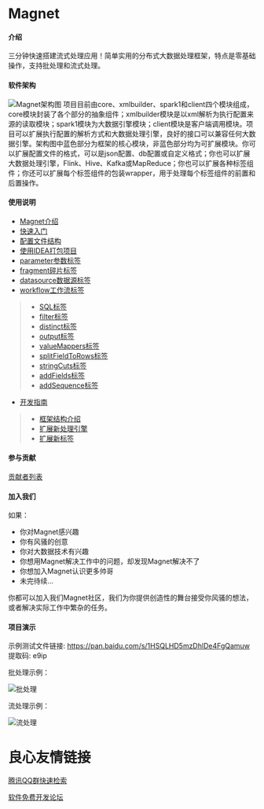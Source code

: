 # Magnet

#### 介绍
三分钟快速搭建流式处理应用！简单实用的分布式大数据处理框架，特点是零基础操作，支持批处理和流式处理。

 
 
    
    

#### 软件架构
![Magnet架构图](https://images.gitee.com/uploads/images/2020/0429/233028_cc6696d7_612479.png "Magnet架构图.png")
项目目前由core、xmlbuilder、spark1和client四个模块组成，core模块封装了各个部分的抽象组件；xmlbuilder模块是以xml解析为执行配置来源的读取模块；spark1模块为大数据引擎模块；client模块是客户端调用模块。项目可以扩展执行配置的解析方式和大数据处理引擎，良好的接口可以兼容任何大数据引擎。架构图中蓝色部分为框架的核心模块，非蓝色部分均为可扩展模块。你可以扩展配置文件的格式，可以是json配置、db配置或自定义格式；你也可以扩展大数据处理引擎，Flink、Hive、Kafka或MapReduce；你也可以扩展各种标签组件；你还可以扩展每个标签组件的包装wrapper，用于处理每个标签组件的前置和后置操作。

#### 使用说明
- [Magnet介绍](https://gitee.com/huanStephen/magnet/wikis/pages)
- [快速入门](https://gitee.com/huanStephen/magnet/wikis/pages)
- [配置文件结构](https://gitee.com/huanStephen/magnet/wikis/pages)
- [使用IDEA打包项目](https://gitee.com/huanStephen/magnet/wikis/pages)
- [parameter参数标签](https://gitee.com/huanStephen/magnet/wikis/pages)
- [fragment碎片标签](https://gitee.com/huanStephen/magnet/wikis/pages)
- [datasource数据源标签](https://gitee.com/huanStephen/magnet/wikis/pages)
- [workflow工作流标签](https://gitee.com/huanStephen/magnet/wikis/pages)
> - [SQL标签](https://gitee.com/huanStephen/magnet/wikis/pages)
> - [filter标签](https://gitee.com/huanStephen/magnet/wikis/pages)
> - [distinct标签](https://gitee.com/huanStephen/magnet/wikis/pages)
> - [output标签](https://gitee.com/huanStephen/magnet/wikis/pages)
> - [valueMappers标签](https://gitee.com/huanStephen/magnet/wikis/pages)
> - [splitFieldToRows标签](https://gitee.com/huanStephen/magnet/wikis/pages)
> - [stringCuts标签](https://gitee.com/huanStephen/magnet/wikis/pages)
> - [addFields标签](https://gitee.com/huanStephen/magnet/wikis/pages)
> - [addSequence标签](https://gitee.com/huanStephen/magnet/wikis/pages)
- [开发指南](https://gitee.com/huanStephen/magnet/wikis/pages)
> - [框架结构介绍](https://gitee.com/huanStephen/magnet/wikis/pages)
> - [扩展新处理引擎](https://gitee.com/huanStephen/magnet/wikis/pages)
> - [扩展新标签](https://gitee.com/huanStephen/magnet/wikis/pages)

#### 参与贡献
[贡献者列表](https://gitee.com/huanStephen/magnet/contributors?ref=master)

#### 加入我们
如果：

- 你对Magnet感兴趣
- 你有风骚的创意
- 你对大数据技术有兴趣
- 你想用Magnet解决工作中的问题，却发现Magnet解决不了
- 你想加入Magnet认识更多帅哥
- 未完待续...

你都可以加入我们Magnet社区，我们为你提供创造性的舞台接受你风骚的想法，或者解决实际工作中繁杂的任务。

   

#### 项目演示
示例测试文件链接: https://pan.baidu.com/s/1HSQLHD5mzDhlDe4FgQamuw 提取码: e9ip

批处理示例：

![批处理](https://images.gitee.com/uploads/images/2020/0331/214445_a5d64ad6_612479.gif "magnet-03311.gif")

流处理示例：

![流处理](https://images.gitee.com/uploads/images/2020/0514/230321_2f122ee2_612479.gif "magnet-stream.gif")

 # 良心友情链接

[腾讯QQ群快速检索](http://u.720life.cn/s/8cf73f7c)

[软件免费开发论坛](http://u.720life.cn/s/bbb01dc0)